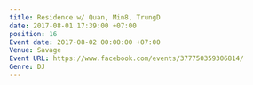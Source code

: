 ```yaml
---
title: Residence w/ Quan, Min8, TrungD
date: 2017-08-01 17:39:00 +07:00
position: 16
Event date: 2017-08-02 00:00:00 +07:00
Venue: Savage
Event URL: https://www.facebook.com/events/377750359306814/
Genre: DJ
---
```


